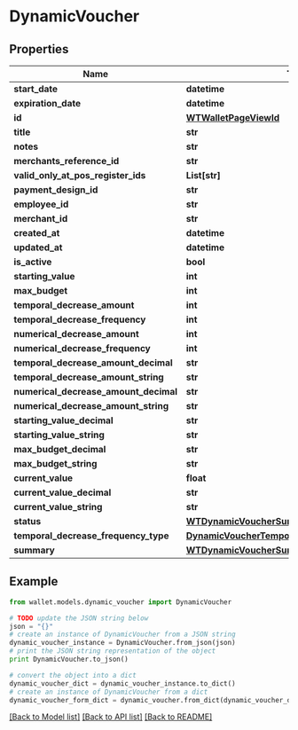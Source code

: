 # DynamicVoucher


## Properties

Name | Type | Description | Notes
------------ | ------------- | ------------- | -------------
**start_date** | **datetime** |  | 
**expiration_date** | **datetime** |  | 
**id** | [**WTWalletPageViewId**](WTWalletPageViewId.md) |  | 
**title** | **str** |  | 
**notes** | **str** |  | 
**merchants_reference_id** | **str** |  | [optional] 
**valid_only_at_pos_register_ids** | **List[str]** |  | [optional] 
**payment_design_id** | **str** |  | 
**employee_id** | **str** |  | 
**merchant_id** | **str** |  | 
**created_at** | **datetime** |  | 
**updated_at** | **datetime** |  | 
**is_active** | **bool** |  | 
**starting_value** | **int** |  | 
**max_budget** | **int** |  | 
**temporal_decrease_amount** | **int** |  | 
**temporal_decrease_frequency** | **int** |  | 
**numerical_decrease_amount** | **int** |  | [optional] 
**numerical_decrease_frequency** | **int** |  | [optional] 
**temporal_decrease_amount_decimal** | **str** |  | 
**temporal_decrease_amount_string** | **str** |  | 
**numerical_decrease_amount_decimal** | **str** |  | 
**numerical_decrease_amount_string** | **str** |  | 
**starting_value_decimal** | **str** |  | 
**starting_value_string** | **str** |  | 
**max_budget_decimal** | **str** |  | 
**max_budget_string** | **str** |  | 
**current_value** | **float** |  | 
**current_value_decimal** | **str** |  | 
**current_value_string** | **str** |  | 
**status** | [**WTDynamicVoucherSummaryStatus**](WTDynamicVoucherSummaryStatus.md) |  | 
**temporal_decrease_frequency_type** | [**DynamicVoucherTemporalDecreaseFrequencyType**](DynamicVoucherTemporalDecreaseFrequencyType.md) |  | 
**summary** | [**WTDynamicVoucherSummary**](WTDynamicVoucherSummary.md) |  | 

## Example

```python
from wallet.models.dynamic_voucher import DynamicVoucher

# TODO update the JSON string below
json = "{}"
# create an instance of DynamicVoucher from a JSON string
dynamic_voucher_instance = DynamicVoucher.from_json(json)
# print the JSON string representation of the object
print DynamicVoucher.to_json()

# convert the object into a dict
dynamic_voucher_dict = dynamic_voucher_instance.to_dict()
# create an instance of DynamicVoucher from a dict
dynamic_voucher_form_dict = dynamic_voucher.from_dict(dynamic_voucher_dict)
```
[[Back to Model list]](../README.md#documentation-for-models) [[Back to API list]](../README.md#documentation-for-api-endpoints) [[Back to README]](../README.md)


